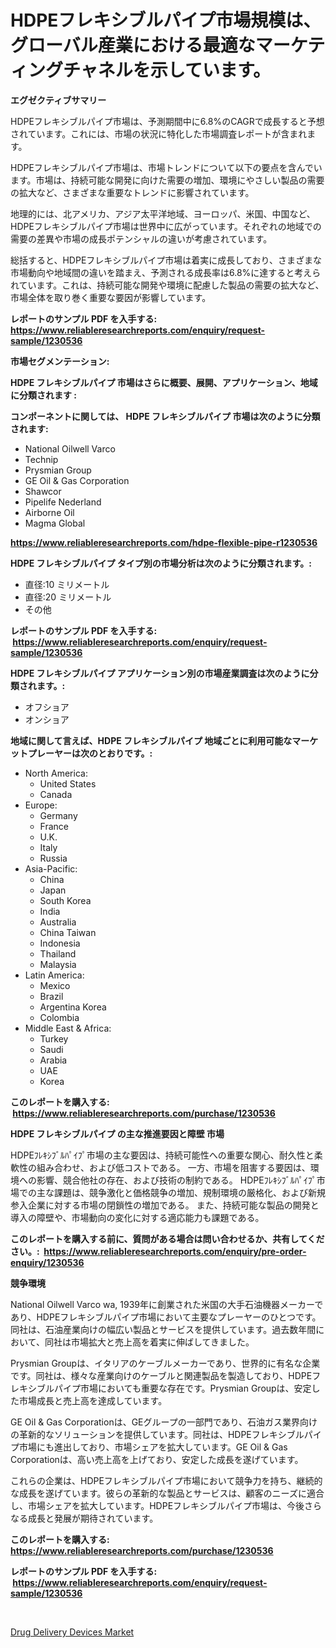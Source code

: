 <p><h1>HDPEフレキシブルパイプ市場規模は、グローバル産業における最適なマーケティングチャネルを示しています。</h1></p><p><strong>エグゼクティブサマリー</strong></p>
<p><p>HDPEフレキシブルパイプ市場は、予測期間中に6.8%のCAGRで成長すると予想されています。これには、市場の状況に特化した市場調査レポートが含まれます。</p><p>HDPEフレキシブルパイプ市場は、市場トレンドについて以下の要点を含んでいます。市場は、持続可能な開発に向けた需要の増加、環境にやさしい製品の需要の拡大など、さまざまな重要なトレンドに影響されています。</p><p>地理的には、北アメリカ、アジア太平洋地域、ヨーロッパ、米国、中国など、HDPEフレキシブルパイプ市場は世界中に広がっています。それぞれの地域での需要の差異や市場の成長ポテンシャルの違いが考慮されています。</p><p>総括すると、HDPEフレキシブルパイプ市場は着実に成長しており、さまざまな市場動向や地域間の違いを踏まえ、予測される成長率は6.8%に達すると考えられています。これは、持続可能な開発や環境に配慮した製品の需要の拡大など、市場全体を取り巻く重要な要因が影響しています。</p></p>
<p><strong>レポートのサンプル PDF を入手する: <a href="https://www.reliableresearchreports.com/enquiry/request-sample/1230536">https://www.reliableresearchreports.com/enquiry/request-sample/1230536</a></strong></p>
<p><strong>市場セグメンテーション:</strong></p>
<p><strong> HDPE フレキシブルパイプ 市場はさらに概要、展開、アプリケーション、地域に分類されます :</strong></p>
<p><strong>コンポーネントに関しては、 HDPE フレキシブルパイプ 市場は次のように分類されます: &nbsp;</strong></p>
<p><ul><li>National Oilwell Varco</li><li>Technip</li><li>Prysmian Group</li><li>GE Oil & Gas Corporation</li><li>Shawcor</li><li>Pipelife Nederland</li><li>Airborne Oil</li><li>Magma Global</li></ul></p>
<p><strong><a href="https://www.reliableresearchreports.com/hdpe-flexible-pipe-r1230536">https://www.reliableresearchreports.com/hdpe-flexible-pipe-r1230536</a></strong></p>
<p><strong> HDPE フレキシブルパイプ タイプ別の市場分析は次のように分類されます。:</strong></p>
<p><ul><li>直径:10 ミリメートル</li><li>直径:20 ミリメートル</li><li>その他</li></ul></p>
<p><strong>レポートのサンプル PDF を入手する: &nbsp;<a href="https://www.reliableresearchreports.com/enquiry/request-sample/1230536">https://www.reliableresearchreports.com/enquiry/request-sample/1230536</a></strong></p>
<p><strong> HDPE フレキシブルパイプ アプリケーション別の市場産業調査は次のように分類されます。:</strong></p>
<p><ul><li>オフショア</li><li>オンショア</li></ul></p>
<p><strong>地域に関して言えば、HDPE フレキシブルパイプ 地域ごとに利用可能なマーケットプレーヤーは次のとおりです。:</strong></p>
<p><ul>
    <li>
        North America:
        <ul>
            <li>United States</li>
            <li>Canada</li>
        </ul>
    </li>
    <li>
        Europe:
        <ul>
            <li>Germany</li>
            <li>France</li>
            <li>U.K.</li>
            <li>Italy</li>
            <li>Russia</li>
        </ul>
    </li>
    <li>
        Asia-Pacific:
        <ul>
            <li>China</li>
            <li>Japan</li>
            <li>South Korea</li>
            <li>India</li>
            <li>Australia</li>
            <li>China Taiwan</li>
            <li>Indonesia</li>
            <li>Thailand</li>
            <li>Malaysia</li>
        </ul>
    </li>
    <li>
        Latin America:
        <ul>
            <li>Mexico</li>
            <li>Brazil</li>
            <li>Argentina Korea</li>
            <li>Colombia</li>
        </ul>
    </li>
    <li>
        Middle East & Africa:
        <ul>
            <li>Turkey</li>
            <li>Saudi</li>
            <li>Arabia</li>
            <li>UAE</li>
            <li>Korea</li>
        </ul>
    </li>
    </ul></p>
<p><strong>このレポートを購入する: &nbsp;<a href="https://www.reliableresearchreports.com/purchase/1230536">https://www.reliableresearchreports.com/purchase/1230536</a></strong></p>
<p><strong>HDPE フレキシブルパイプ の主な推進要因と障壁 市場</strong></p>
<p><p>HDPEﾌﾚｷｼﾌﾞﾙﾊﾟｲﾌﾟ市場の主な要因は、持続可能性への重要な関心、耐久性と柔軟性の組み合わせ、および低コストである。 一方、市場を阻害する要因は、環境への影響、競合他社の存在、および技術の制約である。 HDPEﾌﾚｷｼﾌﾞﾙﾊﾟｲﾌﾟ市場での主な課題は、競争激化と価格競争の増加、規制環境の厳格化、および新規参入企業に対する市場の閉鎖性の増加である。 また、持続可能な製品の開発と導入の障壁や、市場動向の変化に対する適応能力も課題である。</p></p>
<p><strong>このレポートを購入する前に、質問がある場合は問い合わせるか、共有してください。:&nbsp; <a href="https://www.reliableresearchreports.com/enquiry/pre-order-enquiry/1230536">https://www.reliableresearchreports.com/enquiry/pre-order-enquiry/1230536</a></strong></p>
<p><strong>競争環境</strong></p>
<p><p>National Oilwell Varco wa, 1939年に創業された米国の大手石油機器メーカーであり、HDPEフレキシブルパイプ市場において主要なプレーヤーのひとつです。同社は、石油産業向けの幅広い製品とサービスを提供しています。過去数年間において、同社は市場拡大と売上高を着実に伸ばしてきました。</p><p>Prysmian Groupは、イタリアのケーブルメーカーであり、世界的に有名な企業です。同社は、様々な産業向けのケーブルと関連製品を製造しており、HDPEフレキシブルパイプ市場においても重要な存在です。Prysmian Groupは、安定した市場成長と売上高を達成しています。</p><p>GE Oil & Gas Corporationは、GEグループの一部門であり、石油ガス業界向けの革新的なソリューションを提供しています。同社は、HDPEフレキシブルパイプ市場にも進出しており、市場シェアを拡大しています。GE Oil & Gas Corporationは、高い売上高を上げており、安定した成長を遂げています。</p><p>これらの企業は、HDPEフレキシブルパイプ市場において競争力を持ち、継続的な成長を遂げています。彼らの革新的な製品とサービスは、顧客のニーズに適合し、市場シェアを拡大しています。HDPEフレキシブルパイプ市場は、今後さらなる成長と発展が期待されています。</p></p>
<p><strong>このレポートを購入する: &nbsp; <a href="https://www.reliableresearchreports.com/purchase/1230536">https://www.reliableresearchreports.com/purchase/1230536</a></strong></p>
<p><strong>レポートのサンプル PDF を入手する: &nbsp;<a href="https://www.reliableresearchreports.com/enquiry/request-sample/1230536">https://www.reliableresearchreports.com/enquiry/request-sample/1230536</a></strong><strong></strong></p>
<p>&nbsp;</p>
<p><p><a href="https://mire-aunt-385.notion.site/Drug-Delivery-Devices-Market-Analysis-and-Sze-Forecasted-for-period-from-2024-to-2031-106035da53814a1fa732474a8e1afeaa">Drug Delivery Devices Market</a></p></p>